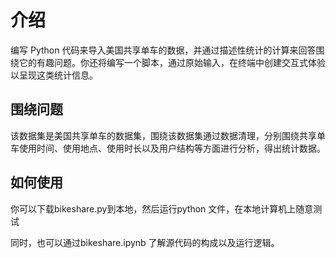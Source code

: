 
# 介绍

编写 Python 代码来导入美国共享单车的数据，并通过描述性统计的计算来回答围绕它的有趣问题。你还将编写一个脚本，通过原始输入，在终端中创建交互式体验以呈现这类统计信息。

## 围绕问题

该数据集是美国共享单车的数据集，围绕该数据集通过数据清理，分别围绕共享单车使用时间、使用地点、使用时长以及用户结构等方面进行分析，得出统计数据。

## 如何使用

你可以下载bikeshare.py到本地，然后运行python 文件，在本地计算机上随意测试

同时，也可以通过bikeshare.ipynb 了解源代码的构成以及运行逻辑。
